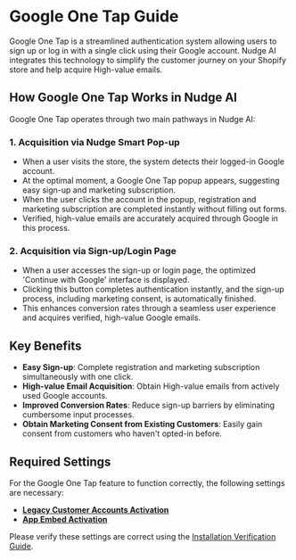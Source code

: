 # Google One Tap Guide

Google One Tap is a streamlined authentication system allowing users to sign up or log in with a single click using their Google account. Nudge AI integrates this technology to simplify the customer journey on your Shopify store and help acquire High-value emails.

## How Google One Tap Works in Nudge AI

Google One Tap operates through two main pathways in Nudge AI:

### 1. Acquisition via Nudge Smart Pop-up
- When a user visits the store, the system detects their logged-in Google account.
- At the optimal moment, a Google One Tap popup appears, suggesting easy sign-up and marketing subscription.
- When the user clicks the account in the popup, registration and marketing subscription are completed instantly without filling out forms.
- Verified, high-value emails are accurately acquired through Google in this process.

### 2. Acquisition via Sign-up/Login Page
- When a user accesses the sign-up or login page, the optimized 'Continue with Google' interface is displayed.
- Clicking this button completes authentication instantly, and the sign-up process, including marketing consent, is automatically finished.
- This enhances conversion rates through a seamless user experience and acquires verified, high-value Google emails.

## Key Benefits

- **Easy Sign-up**: Complete registration and marketing subscription simultaneously with one click.
- **High-value Email Acquisition**: Obtain High-value emails from actively used Google accounts.
- **Improved Conversion Rates**: Reduce sign-up barriers by eliminating cumbersome input processes.
- **Obtain Marketing Consent from Existing Customers**: Easily gain consent from customers who haven't opted-in before.

## Required Settings

For the Google One Tap feature to function correctly, the following settings are necessary:

- **[Legacy Customer Accounts Activation](../../getting-started/legacy-accounts/index.md)**
- **[App Embed Activation](../../getting-started/app-embed/index.md)**

Please verify these settings are correct using the [Installation Verification Guide](../../getting-started/installation-check/index.md).
